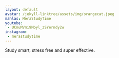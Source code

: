```yaml
---
layout: default
avatar: /jekyll-linktree/assets/img/orangecat.jpeg
mahlas: MeraStudyTime
youtube: 
 - UCmuMVmi9Mbyl_zSYermdy2w
instagram: 
 - merastudytime
---
```


Study smart, stress free and super effective.
